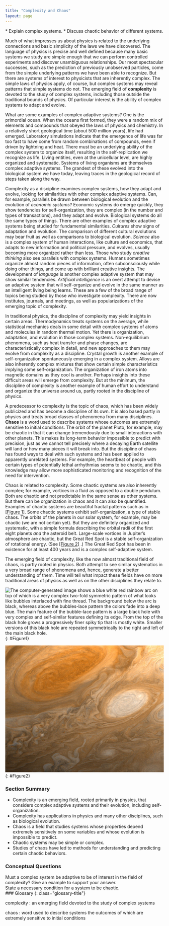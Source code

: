 ```yaml
---
title: "Complexity and Chaos"
layout: page
---
```



<div class="abstract" markdown="1">
* Explain complex systems.
* Discuss chaotic behavior of different systems.
</div>

Much of what impresses us about physics is related to the underlying connections
and basic simplicity of the laws we have discovered. The language of physics is
precise and well defined because many basic systems we study are simple enough
that we can perform controlled experiments and discover unambiguous
relationships. Our most spectacular successes, such as the prediction of
previously unobserved particles, come from the simple underlying patterns we
have been able to recognize. But there are systems of interest to physicists
that are inherently complex. The simple laws of physics apply, of course, but
complex systems may reveal patterns that simple systems do not. The emerging
field of **complexity** is devoted to the study of complex systems, including
those outside the traditional bounds of physics. Of particular interest is the
ability of complex systems to adapt and evolve.

What are some examples of complex adaptive systems? One is the primordial ocean.
When the oceans first formed, they were a random mix of elements and compounds
that obeyed the laws of physics and chemistry. In a relatively short geological
time (about 500 million years), life had emerged. Laboratory simulations
indicate that the emergence of life was far too fast to have come from random
combinations of compounds, even if driven by lightning and heat. There must be
an underlying ability of the complex system to organize itself, resulting in the
self-replication we recognize as life. Living entities, even at the unicellular
level, are highly organized and systematic. Systems of living organisms are
themselves complex adaptive systems. The grandest of these evolved into the
biological system we have today, leaving traces in the geological record of
steps taken along the way.

Complexity as a discipline examines complex systems, how they adapt and evolve,
looking for similarities with other complex adaptive systems. Can, for example,
parallels be drawn between biological evolution and the evolution of *economic
systems*? Economic systems do emerge quickly, they show tendencies for
self-organization, they are complex (in the number and types of transactions),
and they adapt and evolve. Biological systems do all the same types of things.
There are other examples of complex adaptive systems being studied for
fundamental similarities. *Cultures* show signs of adaptation and evolution. The
comparison of different cultural evolutions may bear fruit as well as
comparisons to biological evolution. *Science* also is a complex system of human
interactions, like culture and economics, that adapts to new information and
political pressure, and evolves, usually becoming more organized rather than
less. Those who study *creative thinking* also see parallels with complex
systems. Humans sometimes organize almost random pieces of information, often
subconsciously while doing other things, and come up with brilliant creative
insights. The development of *language* is another complex adaptive system that
may show similar tendencies. *Artificial intelligence* is an overt attempt to
devise an adaptive system that will self-organize and evolve in the same manner
as an intelligent living being learns. These are a few of the broad range of
topics being studied by those who investigate complexity. There are now
institutes, journals, and meetings, as well as popularizations of the emerging
topic of complexity.

In traditional physics, the discipline of complexity may yield insights in
certain areas. Thermodynamics treats systems on the average, while statistical
mechanics deals in some detail with complex systems of atoms and molecules in
random thermal motion. Yet there is organization, adaptation, and evolution in
those complex systems. Non-equilibrium phenomena, such as heat transfer and
phase changes, are characteristically complex in detail, and new approaches to
them may evolve from complexity as a discipline. Crystal growth is another
example of self-organization spontaneously emerging in a complex system. Alloys
are also inherently complex mixtures that show certain simple characteristics
implying some self-organization. The organization of iron atoms into magnetic
domains as they cool is another. Perhaps insights into these difficult areas
will emerge from complexity. But at the minimum, the discipline of complexity is
another example of human effort to understand and organize the universe around
us, partly rooted in the discipline of physics.

A predecessor to complexity is the topic of chaos, which has been widely
publicized and has become a discipline of its own. It is also based partly in
physics and treats broad classes of phenomena from many disciplines. **Chaos**
is a word used to describe systems whose outcomes are extremely sensitive to
initial conditions. The orbit of the planet Pluto, for example, may be chaotic
in that it can change tremendously due to small interactions with other planets.
This makes its long-term behavior impossible to predict with precision, just as
we cannot tell precisely where a decaying Earth satellite will land or how many
pieces it will break into. But the discipline of chaos has found ways to deal
with such systems and has been applied to apparently unrelated systems. For
example, the heartbeat of people with certain types of potentially lethal
arrhythmias seems to be chaotic, and this knowledge may allow more sophisticated
monitoring and recognition of the need for intervention.

Chaos is related to complexity. Some chaotic systems are also inherently
complex; for example, vortices in a fluid as opposed to a double pendulum. Both
are chaotic and not predictable in the same sense as other systems. But there
can be organization in chaos and it can also be quantified. Examples of chaotic
systems are beautiful fractal patterns such as in [[Figure 1]](#Figure1). Some
chaotic systems exhibit self-organization, a type of stable chaos. The orbits of
the planets in our solar system, for example, may be chaotic (we are not certain
yet). But they are definitely organized and systematic, with a simple formula
describing the orbital radii of the first eight planets *and* the asteroid belt.
Large-scale vortices in Jupiter’s atmosphere are chaotic, but the Great Red Spot
is a stable self-organization of rotational energy. (See [[Figure 2]](#Figure2)
.) The Great Red Spot has been in existence for at least 400 years and is a
complex self-adaptive system.

The emerging field of complexity, like the now almost traditional field of
chaos, is partly rooted in physics. Both attempt to see similar systematics in a
very broad range of phenomena and, hence, generate a better understanding of
them. Time will tell what impact these fields have on more traditional areas of
physics as well as on the other disciplines they relate to.

![The computer-generated image shows a blue white red rainbow arc on top of which is a very complex two-fold symmetric pattern of what looks like bubbles interlaced with fine thread. The background below the arc is black, whereas above the bubbles-lace pattern the colors fade into a deep blue. The main feature of the bubble-lace pattern is a large black hole with very complex and self-similar features defining its edge. From the top of the black hole grows a progressively finer spiky tip that is mostly white. Smaller versions of this black hole are repeated symmetrically to the right and left of the main black hole.](../resources/Figure_35_05_01.jpg "This image is related to the Mandelbrot set, a complex mathematical form that is chaotic. The patterns are infinitely fine as you look closer and closer, and they indicate order in the presence of chaos. (credit: Gilberto Santa Rosa)")
{: #Figure1}

![The picture shows what looks like a flowing orangish liquid into which some milk has been mixed. The main features are two eddies or vortices: a larger one that is a darker orange than the background and the other, smaller one, that is more milky than the background.](../resources/Figure_35_05_02.jpg "The Great Red Spot on Jupiter is an example of self-organization in a complex and chaotic system. Smaller vortices in Jupiter&#x2019;s atmosphere behave chaotically, but the triple-Earth-size spot is self-organized and stable for at least hundreds of years. (credit: NASA)")
{: #Figure2}

### Section Summary

* Complexity is an emerging field, rooted primarily in physics, that considers
  complex adaptive systems and their evolution, including self-organization.
* Complexity has applications in physics and many other disciplines, such as
  biological evolution.
* Chaos is a field that studies systems whose properties depend extremely
  sensitively on some variables and whose evolution is impossible to predict.
* Chaotic systems may be simple or complex.
* Studies of chaos have led to methods for understanding and predicting certain
  chaotic behaviors.

### Conceptual Questions

<div class="exercise" data-element-type="conceptual-questions">
<div class="problem" markdown="1">
Must a complex system be adaptive to be of interest in the field of complexity? Give an example to support your answer.

</div>
</div>

<div class="exercise" data-element-type="conceptual-questions">
<div class="problem" markdown="1">
State a necessary condition for a system to be chaotic.

</div>
</div>

<div class="glossary" markdown="1">
### Glossary
{: class="glossary-title"}

complexity
: an emerging field devoted to the study of complex systems

chaos
: word used to describe systems the outcomes of which are extremely sensitive to
initial conditions


</div>
